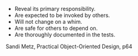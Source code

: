 - Reveal its primary responsibility.
- Are expected to be invoked by others.
- Will not change on a whim.
- Are safe for others to depend on.
- Are thoroughly documented in the tests.

Sandi Metz, Practical Object-Oriented Design, p64